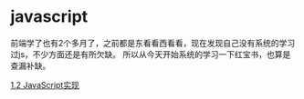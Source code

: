 # javascript
前端学了也有2个多月了，之前都是东看看西看看，现在发现自己没有系统的学习过js，不少方面还是有所欠缺。
所以从今天开始系统的学习一下红宝书，也算是查漏补缺。

[1.2 JavaScript实现](https://github.com/RuifanQ/javascript-/issues/1)
